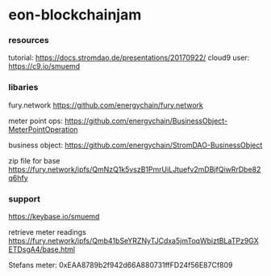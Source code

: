 # eon-blockchainjam

### resources
tutorial: https://docs.stromdao.de/presentations/20170922/
cloud9 user: https://c9.io/smuemd

### libaries

fury.network https://github.com/energychain/fury.network

meter point ops: https://github.com/energychain/BusinessObject-MeterPointOperation

business object: https://github.com/energychain/StromDAO-BusinessObject


zip file for base
https://fury.network/ipfs/QmNzQ1k5vszB1PmrUiLJtuefv2mDBjfQiwRrDbe82q6hfy

### support
https://keybase.io/smuemd


retrieve meter readings
https://fury.network/ipfs/Qmb41bSeYRZNyTJCdxa5jmToqWbiztBLaTPz9GXETDsgA4/base.html


Stefans meter: 0xEAA8789b2f942d66A880731ffFD24f56E87Cf809
